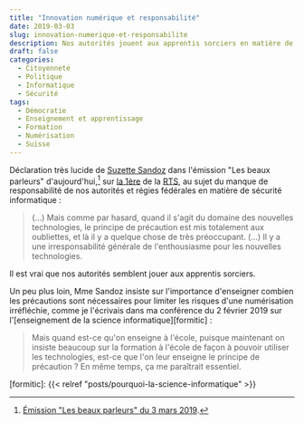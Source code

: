 ```yaml
---
title: "Innovation numérique et responsabilité"
date: 2019-03-03
slug: innovation-numerique-et-responsabilite
description: Nos autorités jouent aux apprentis sorciers en matière de cybersécurité avec leur enthousiasme naïf face à l'innovation dans le domaine du numérique. C'est aussi l'avis de Suzette Sandoz.
draft: false
categories:
  - Citoyenneté
  - Politique
  - Informatique
  - Sécurité
tags:
  - Démocratie
  - Enseignement et apprentissage
  - Formation
  - Numérisation
  - Suisse
---
```


Déclaration très lucide de [Suzette Sandoz](https://fr.wikipedia.org/wiki/Suzette_Sandoz) dans l'émission "Les beaux parleurs" d'aujourd'hui,[^1] sur [la 1ère](https://programmesradio.rts.ch/la-1ere/) de la [RTS](https://rts.ch), au sujet du manque de responsabilité de nos autorités et régies fédérales en matière de sécurité informatique :

> (...) Mais comme par hasard, quand il s'agit du domaine des nouvelles technologies, le principe de précaution est mis totalement aux oubliettes, et là il y a quelque chose de très préoccupant. (...) Il y a une irresponsabilité générale de l'enthousiasme pour les nouvelles technologies.

Il est vrai que nos autorités semblent jouer aux apprentis sorciers.

Un peu plus loin, Mme Sandoz insiste sur l'importance d'enseigner combien les précautions sont nécessaires pour limiter les risques d'une numérisation irréfléchie, comme je l'écrivais dans ma conférence du 2 février 2019 sur l'[enseignement de la science informatique][formitic] :

> Mais quand est-ce qu'on enseigne à l'école, puisque maintenant on insiste beaucoup sur la formation à l'école de façon à pouvoir utiliser les technologies, est-ce que l'on leur enseigne le principe de précaution ? En même temps, ça me paraîtrait essentiel.

<!-- Transcription complète: "On est à une époque où on se gargarise du principe de précaution. Mais comme par hasard, quand il s'agit du domaine des nouvelles technologies, le principe de précaution est mis totalement aux oubliettes. Et là il y a quelque chose de très préoccupant. On voit même de quelle façon Mme Solange Ghernaouti, qui intervient souvent à la TV comme experte en cybersécurité est maltraitée quand elle fait valoir qu'il y a certains dangers. C'est tout juste si on ne lui reproche pas de favoriser l'obscurantisme. Et ça c'est quelque chose de troublant. On nous pousse à utiliser exclusivement ces moyens-là, laisser tomber le papier, on vous fera payer d'ailleurs si vous utilisez du papier. Il y a une grande responsabilité. Les CFF: vous ne pouvez pas obtenir les applications CFF si vous n'avez pas le dernier smartphone. Mais ils sont irresponsables. Et quand on pense qu'il y a des gens qui ouvrent un procès à l'État français pour n'avoir pas pris suffisamment de mesures contre le réchauffement climatique, on aura bientôt des procès contre nos grandes régies qui ne prennent pas de précautions quand il s'agit de limiter les risques. Donc il y a une irresponsabilité générale de l'enthousiasme pour les nouvelles technologies. Je suis une vieille croulante, j'en ai parfaitement conscience. Mais quand est-ce qu'on enseigne à l'école, puisque maintenant on insiste beaucoup sur la formation à l'école de façon à pouvoir utiliser les technologies, est-ce que l'on leur enseigne le principe de précaution? En même temps, ça me paraîtrait essentiel."" -->

  [^1]: [Émission "Les beaux parleurs" du 3 mars 2019](https://www.rts.ch/play/radio/les-beaux-parleurs/audio/levez-le-voile?id=10225117&startTime=1501).

  [formitic]: {{< relref "posts/pourquoi-la-science-informatique" >}}

<!--more-->
